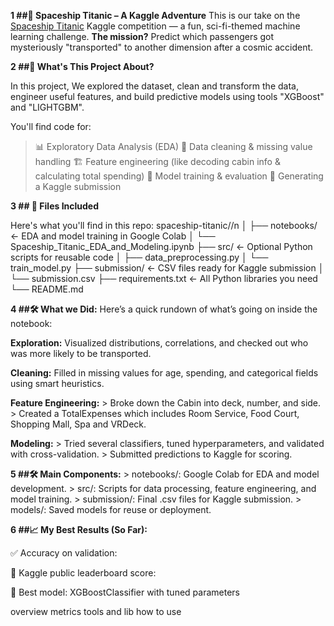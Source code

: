 **1 ##🚀 Spaceship Titanic – A Kaggle Adventure**
  This is our take on the [Spaceship Titanic](https://www.kaggle.com/competitions/spaceship-titanic) Kaggle competition — a fun, sci-fi-themed machine learning challenge.
  **The mission?**
  Predict which passengers got mysteriously "transported" to another dimension after a cosmic accident. 


**2 ##🌌 What's This Project About?**

 In this project, We explored the dataset, clean and transform the data, engineer useful features, and build predictive models using tools "XGBoost" and "LIGHTGBM".

 You'll find code for:

 > 📊 Exploratory Data Analysis (EDA)
 > 🧹 Data cleaning & missing value handling
 > 🏗️ Feature engineering (like decoding cabin info & calculating total spending)
 > 🤖 Model training & evaluation
 > 📁 Generating a Kaggle submission


**3 ## 📁 Files Included**

Here's what you'll find in this repo:
spaceship-titanic//n
│
├── notebooks/ <- EDA and model training in Google Colab
│ └── Spaceship_Titanic_EDA_and_Modeling.ipynb
├── src/ <- Optional Python scripts for reusable code
│ ├── data_preprocessing.py
│ └── train_model.py
├── submission/ <- CSV files ready for Kaggle submission
│ └── submission.csv
├── requirements.txt <- All Python libraries you need
└── README.md 

**4 ##🛠️ What we Did:**
   Here’s a quick rundown of what’s going on inside the notebook:

   **Exploration:** Visualized distributions, correlations, and checked out who was more likely to be transported.
  
   **Cleaning:** Filled in missing values for age, spending, and categorical fields using smart heuristics.

   **Feature Engineering:**
    > Broke down the Cabin into deck, number, and side.
    > Created a TotalExpenses which includes Room Service, Food Court, Shopping Mall, Spa and VRDeck.

   **Modeling:**
    > Tried several classifiers, tuned hyperparameters, and validated with cross-validation.
    > Submitted predictions to Kaggle for scoring.

**5 ##🛠️  Main Components:**
    > notebooks/: Google Colab for EDA and model development.
    > src/: Scripts for data processing, feature engineering, and model training.
    > submission/: Final .csv files for Kaggle submission.
    > models/: Saved models for reuse or deployment.

**6 ##📈 My Best Results (So Far):**

   ✅ Accuracy on validation: 

   🏅 Kaggle public leaderboard score: 

   🤖 Best model: XGBoostClassifier with tuned parameters



   overview
   metrics
   tools and lib
   how to use



